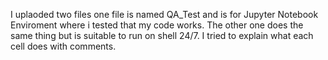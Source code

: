 I uplaoded two files one file is named QA_Test and is for Jupyter Notebook Enviroment where i tested that my code works.
The other one does the same thing but is suitable to run on shell 24/7.
I tried to explain what each cell does with comments.
